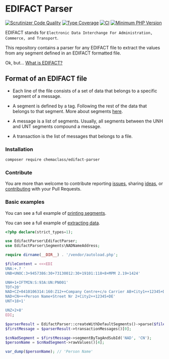 # EDIFACT Parser

[![Scrutinizer Code Quality](https://scrutinizer-ci.com/g/Chemaclass/EdifactParser/badges/quality-score.png?b=master)](https://scrutinizer-ci.com/g/Chemaclass/EdifactParser/?branch=master)
[![Type Coverage](https://shepherd.dev/github/Chemaclass/EdifactParser/coverage.svg)](https://shepherd.dev/github/chemaclass/EdifactParser)
[![CI](https://github.com/Chemaclass/EdifactParser/workflows/CI/badge.svg?branch=master)](https://github.com/Chemaclass/EdifactParser/actions)
[![Minimum PHP Version](https://img.shields.io/badge/php-%3E%3D%208.0-8892BF.svg?style=flat-square)](https://php.net/)

EDIFACT stands for `Electronic Data Interchange For Administration, Commerce, and Transport`. 

This repository contains a parser for any EDIFACT file to extract the values from any segment
defined in an EDIFACT formatted file. 

Ok, but... [What is EDIFACT?](/docu/README.md)

## Format of an EDIFACT file

* Each line of the file consists of a set of data that belongs to a specific segment of a message.

* A segment is defined by a tag. Following the rest of the data that belongs to that segment. More about segments [here](/docu/segments/README.md).

* A message is a list of segments. Usually, all segments between the UNH and UNT segments compound a message.

* A transaction is the list of messages that belongs to a file. 

### Installation

```bash
composer require chemaclass/edifact-parser
```

### Contribute

You are more than welcome to contribute reporting
[issues](https://github.com/gacela-project/gacela/issues),
sharing [ideas](https://github.com/gacela-project/gacela/discussions),
or [contributing](.github/CONTRIBUTING.md) with your Pull Requests.

### Basic examples

You can see a full example of [printing segments](example/printing-segments.php).

You can see a full example of [extracting data](example/extracting-data.php).

```php
<?php declare(strict_types=1);

use EdifactParser\EdifactParser;
use EdifactParser\Segments\NADNameAddress;

require dirname(__DIR__) . '/vendor/autoload.php';

$fileContent = <<<EDI
UNA:+.? '
UNB+UNOC:3+9457386:30+73130012:30+19101:118+8+MPM 2.19+1424'

UNH+1+IFTMIN:S:93A:UN:PN001'
TDT+20'
NAD+CZ+0410106314:160:Z12++Company Centre+c/o Carrier AB+City1++12345+DE'
NAD+CN+++Person Name+Street Nr 2+City2++12345+DE'
UNT+18+1'

UNZ+2+8'
EDI;

$parserResult = EdifactParser::createWithDefaultSegments()->parse($fileContent);
$firstMessage = $parserResult->transactionMessages()[0];

$cnNadSegment = $firstMessage->segmentByTagAndSubId('NAD', 'CN');
$personName = $cnNadSegment->rawValues()[4];

var_dump($personName); // 'Person Name'
```


